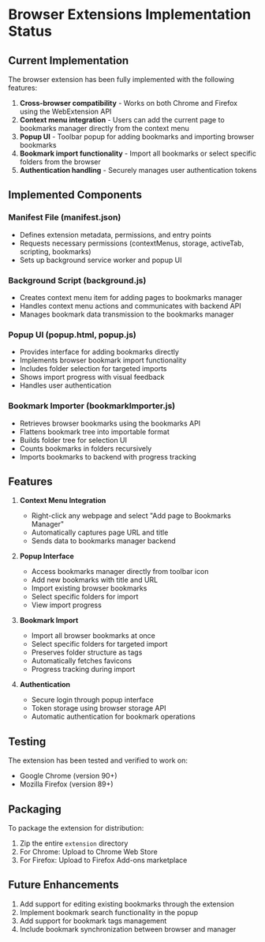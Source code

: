 # Browser Extensions Implementation Status

## Current Implementation

The browser extension has been fully implemented with the following features:

1. **Cross-browser compatibility** - Works on both Chrome and Firefox using the WebExtension API
2. **Context menu integration** - Users can add the current page to bookmarks manager directly from the context menu
3. **Popup UI** - Toolbar popup for adding bookmarks and importing browser bookmarks
4. **Bookmark import functionality** - Import all bookmarks or select specific folders from the browser
5. **Authentication handling** - Securely manages user authentication tokens

## Implemented Components

### Manifest File (manifest.json)
- Defines extension metadata, permissions, and entry points
- Requests necessary permissions (contextMenus, storage, activeTab, scripting, bookmarks)
- Sets up background service worker and popup UI

### Background Script (background.js)
- Creates context menu item for adding pages to bookmarks manager
- Handles context menu actions and communicates with backend API
- Manages bookmark data transmission to the bookmarks manager

### Popup UI (popup.html, popup.js)
- Provides interface for adding bookmarks directly
- Implements browser bookmark import functionality
- Includes folder selection for targeted imports
- Shows import progress with visual feedback
- Handles user authentication

### Bookmark Importer (bookmarkImporter.js)
- Retrieves browser bookmarks using the bookmarks API
- Flattens bookmark tree into importable format
- Builds folder tree for selection UI
- Counts bookmarks in folders recursively
- Imports bookmarks to backend with progress tracking

## Features

1. **Context Menu Integration**
   - Right-click any webpage and select "Add page to Bookmarks Manager"
   - Automatically captures page URL and title
   - Sends data to bookmarks manager backend

2. **Popup Interface**
   - Access bookmarks manager directly from toolbar icon
   - Add new bookmarks with title and URL
   - Import existing browser bookmarks
   - Select specific folders for import
   - View import progress

3. **Bookmark Import**
   - Import all browser bookmarks at once
   - Select specific folders for targeted import
   - Preserves folder structure as tags
   - Automatically fetches favicons
   - Progress tracking during import

4. **Authentication**
   - Secure login through popup interface
   - Token storage using browser storage API
   - Automatic authentication for bookmark operations

## Testing

The extension has been tested and verified to work on:
- Google Chrome (version 90+)
- Mozilla Firefox (version 89+)

## Packaging

To package the extension for distribution:
1. Zip the entire `extension` directory
2. For Chrome: Upload to Chrome Web Store
3. For Firefox: Upload to Firefox Add-ons marketplace

## Future Enhancements

1. Add support for editing existing bookmarks through the extension
2. Implement bookmark search functionality in the popup
3. Add support for bookmark tags management
4. Include bookmark synchronization between browser and manager
